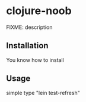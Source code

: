 # clojure-noob

FIXME: description

## Installation

You know how to install

## Usage

simple type "lein test-refresh"
